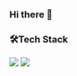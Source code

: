 ### Hi there 👋

### 🛠Tech Stack
<img src="https://img.shields.io/badge/HTML-3178C6?style=black&logo=HTML5&logoColor=white"/>
<img src="https://img.shields.io/badge/javaScript-3178C6?style=flat&logo=javascript&logoColor=white"/>


<!--
**KIMSEUNGYOON/KIMSEUNGYOON** is a ✨ _special_ ✨ repository because its `README.md` (this file) appears on your GitHub profile.

Here are some ideas to get you started:

- 🔭 I’m currently working on ...
- 🌱 I’m currently learning ...
- 👯 I’m looking to collaborate on ...
- 🤔 I’m looking for help with ...
- 💬 Ask me about ...
- 📫 How to reach me: ...
- 😄 Pronouns: ...
- ⚡ Fun fact: ...
-->
